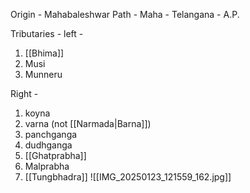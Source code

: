 Origin - Mahabaleshwar
Path - Maha - Telangana - A.P. 

Tributaries -
left - 
1. [[Bhima]]
2. Musi
3. Munneru

Right - 
1. koyna
2. varna (not [[Narmada|Barna]])
3. panchganga
4. dudhganga
5. [[Ghatprabha]]
6. Malprabha
7. [[Tungbhadra]]
![[IMG_20250123_121559_162.jpg]]